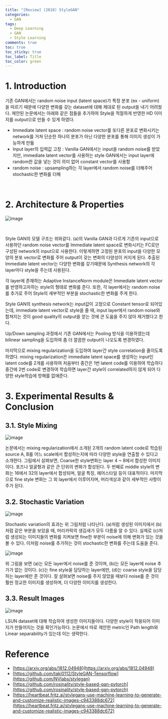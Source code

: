 ```yaml
---
title: "[Review] (2018) StyleGAN"
categories:
  - GAN
tags:
  - Deep Learning
  - GAN
  - Style Learning
comments: true
toc: true
toc_sticky: true
toc_label: Title
toc_color: green
---
```


# 1. Introduction

기존 GAN에서는 random noise input (latent space)가 특정 분포 (ex - uniform)을 따르기 때문에 다양한 변화를 갖는 dataset에 대해 제대로 된 output을 내기 어려웠다. 제안된 논문에서는 아래와 같은 점들을 추가하여 Style을 적절하게 반영한 HD 이미지를 output으로 만들 수 있게 하였다.

- Immediate latent space : random noise vector를 또다른 분포로 변화시키는 network를 거쳐 단순한 하나의 분포가 아닌 다양한 분포를 통해 이미지 생성이 가능하게 만듦
- Input layer의 입력값 고정 : Vanilla GAN에서는 input을 random noise를 받았지만, immediate latent vector를 사용하는 style GAN에서는 input layer에 random한 값을 넣는 것이 의미 없어 constant vector를 사용함
- random noise : upsampling하는 각 layer에서 random noise를 더해주어 stochastic한 변화를 더해

‌

# 2. Architecture & Properties

![image](/assets/imgs/paper/2018-stylegan/00.png)

‌

Style GAN의 모델 구조는 위와같다. (a)의 Vanilla GAN과 다르게 기존의 input으로 사용하던 random noise vector를 Immediate latent space로 변화시키는 FC로만 구성된 network의 input으로 사용한다. 이렇게하면 고정된 분포의 input을 다양한 모양의 분포 vector로 변화를 주어 output이 갖는 변화의 다양성이 커지게 된다. 추출된 Immediate latent vector는 다양한 변화를 갖기때문에 Synthesis network의 각 layer마다 style을 주는데 사용된다.

각 layer에 존재하는 Adaptive InstanceNorm module은 Immediate latent vector를 반영하고자하는 style의 형태로 변화를 준다. 또한, 각 layer에서는 random noise를 추가로 주어 Style의 세부적인 부분을 stochastic한 변화를 주게 한다.

Style GAN의 synthesis network는 input값이 고정으로 Constant tensor로 되어있는데, immediate latent vector로 style을 줄 때, input layer에서 random noise와 합쳐지는 것이 good quality의 output을 얻는 것에 큰 도움을 주지 않아 제거했다고 한다.

Up/Down sampling 과정에서 기존 GAN에서는 Pooling 방식을 이용하였는데 bilinear sampling을 도입하여 좀 더 깔끔한 output이 나오도록 변경하였다.‌

마지막으로 mixing regularization을 도입하여 layer간 style correlation을 줄이도록 하였다. mixing regularization은 immediate latent space를 생성하는 input인 latent code를 2개를 사용하여 처음부터 중간은 1번 latent code를 이용하여 학습하다 중간에 2번 code로 변경하여 학습하면 layer간 style이 correlated하지 않게 되어 다양한 style학습에 방해를 없애준다.‌

# 3. Experimental Results & Conclusion

## 3.1. Style Mixing

![image](/assets/imgs/paper/2018-stylegan/01.png)

논문에서는 mixing regularization에서 소개된 2개의 random latent code로 학습된 source A, B를 어느 scale에서 합성하는지에 따라 다양한 style을 연출할 수 있다고 소개한다. 그림에서 살펴보면, Coarse한 style변화는 layer 4 ~ 8에서 합성한 이미지이다. 포즈나 얼굴형과 같은 큰 단위의 변화가 합성된다. 두 번째로 middle style의 변화는 16에서 32의 layer에서 합성되며, 얼굴 특징, 헤어스타일 등이 대표적이다. 마지막으로 fine style 변화는 그 외 layer에서 이루어지며, 머리색상과 같이 세부적인 사항이 주가 된다.

## 3.2. Stochastic Variation

![image](/assets/imgs/paper/2018-stylegan/02.png)

Stochastic variation의 효과는 위 그림처럼 나타난다. (a)처럼 생성된 이미지에서 (b)처럼 같은 부분을 보았을 때, 머리카락의 생김새가 모두 다름을 알 수 있다. 실제로 (c)처럼 생성되는 이미지들의 변화를 지켜보면 fine한 부분이 noise에 의해 변화가 있는 것을 볼 수 있다. 이처럼 noise를 추가하는 것이 stochastic한 변화를 주는데 도움을 준다.

![image](/assets/imgs/paper/2018-stylegan/03.png)

위 그림을 보면 (a)는 모든 layer에서 noise를 준 것이며, (b)는 모든 layer에 noise 추가가 없는 것이다. (c)는 fine style을 담당하는 layer에만, (d)는 coarse style을 담당하는 layer에만 준 것이다. 잘 살펴보면 noise를 주지 않았을 때보다 noise를 준 것이 훨씬 정교한 이미지를 생성하며, 더 다양한 이미지를 생성한다.‌

## 3.3. Result Images

![image](/assets/imgs/paper/2018-stylegan/04.png)

LSUN dataset에 대해 학습하여 생성한 이미지들이다. 다양한 style이 적용되어 이미지가 만들어지는 것을 확인가능하다. 논문에서 따로 제안한 metric인 Path length와 Linear separability가 있는데 이는 생략한다.

# Reference‌

- [https://arxiv.org/abs/1812.04948](https://arxiv.org/abs/1812.04948)
- [https://github.com/taki0112/StyleGAN-Tensorflow](https://github.com/NVlabs/stylegan)
- [https://github.com/rosinality/style-based-gan-pytorch](https://github.com/rosinality/style-based-gan-pytorch)
- [https://heartbeat.fritz.ai/stylegans-use-machine-learning-to-generate-and-customize-realistic-images-c943388dc672](https://heartbeat.fritz.ai/stylegans-use-machine-learning-to-generate-and-customize-realistic-images-c943388dc672)